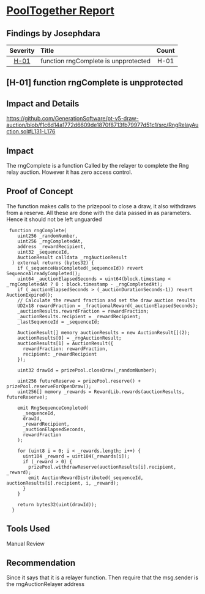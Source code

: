  # [PoolTogether Report](https://code4rena.com/reports/2023-08-pooltogether)

## Findings by Josephdara
| Severity | Title | Count |
|:--:|:---|:--:|
| [H-01](#h-01-function-rngComplete-is-unpprotected)| function rngComplete is unpprotected | H-01 |


## [H-01] function rngComplete is unpprotected 

## Impact and Details
https://github.com/GenerationSoftware/pt-v5-draw-auction/blob/f1c6d14a1772d6609de1870f8713fb79977d51c1/src/RngRelayAuction.sol#L131-L176


## Impact
The rngComplete is a function Called by the relayer to complete the Rng relay auction.
However it has zero access control.

## Proof of Concept
The function makes calls to the prizepool to close a draw, it also withdraws from a reserve. All these are done with the data passed in as parameters. Hence it should not be left unguarded
```solidity 
 function rngComplete(
    uint256 _randomNumber,
    uint256 _rngCompletedAt,
    address _rewardRecipient,
    uint32 _sequenceId,
    AuctionResult calldata _rngAuctionResult
  ) external returns (bytes32) {
    if (_sequenceHasCompleted(_sequenceId)) revert SequenceAlreadyCompleted();
    uint64 _auctionElapsedSeconds = uint64(block.timestamp < _rngCompletedAt ? 0 : block.timestamp - _rngCompletedAt);
    if (_auctionElapsedSeconds > (_auctionDurationSeconds-1)) revert AuctionExpired();
    // Calculate the reward fraction and set the draw auction results
    UD2x18 rewardFraction = _fractionalReward(_auctionElapsedSeconds);
    _auctionResults.rewardFraction = rewardFraction;
    _auctionResults.recipient = _rewardRecipient;
    _lastSequenceId = _sequenceId;

    AuctionResult[] memory auctionResults = new AuctionResult[](2);
    auctionResults[0] = _rngAuctionResult;
    auctionResults[1] = AuctionResult({
      rewardFraction: rewardFraction,
      recipient: _rewardRecipient
    });

    uint32 drawId = prizePool.closeDraw(_randomNumber);

    uint256 futureReserve = prizePool.reserve() + prizePool.reserveForOpenDraw();
    uint256[] memory _rewards = RewardLib.rewards(auctionResults, futureReserve);

    emit RngSequenceCompleted(
      _sequenceId,
      drawId,
      _rewardRecipient,
      _auctionElapsedSeconds,
      rewardFraction
    );

    for (uint8 i = 0; i < _rewards.length; i++) {
      uint104 _reward = uint104(_rewards[i]);
      if (_reward > 0) {
        prizePool.withdrawReserve(auctionResults[i].recipient, _reward);
        emit AuctionRewardDistributed(_sequenceId, auctionResults[i].recipient, i, _reward);
      }
    }

    return bytes32(uint(drawId));
  }

  ```
## Tools Used
Manual Review

## Recommendation
Since it says that it is a relayer function. Then require that the msg.sender is the rngAuctionRelayer address


